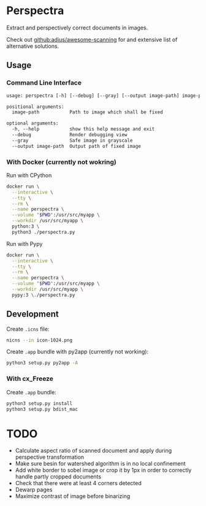 # Perspectra

Extract and perspectively correct documents in images.

Check out [github:adius/awesome-scanning]
for and extensive list of alternative solutions.

[github:adius/awesome-scanning]: https://github.com/adius/awesome-scanning


## Usage

### Command Line Interface

```txt
usage: perspectra [-h] [--debug] [--gray] [--output image-path] image-path

positional arguments:
  image-path           Path to image which shall be fixed

optional arguments:
  -h, --help           show this help message and exit
  --debug              Render debugging view
  --gray               Safe image in grayscale
  --output image-path  Output path of fixed image
```


### With Docker (currently not wokring)

Run with CPython

```sh
docker run \
  --interactive \
  --tty \
  --rm \
  --name perspectra \
  --volume "$PWD":/usr/src/myapp \
  --workdir /usr/src/myapp \
  python:3 \
  python3 ./perspectra.py
```


Run with Pypy 

```sh
docker run \
  --interactive \
  --tty \
  --rm \
  --name perspectra \
  --volume "$PWD":/usr/src/myapp \
  --workdir /usr/src/myapp \
  pypy:3 \./perspectra.py
```


## Development

Create `.icns` file:

```sh
nicns --in icon-1024.png
```

Create `.app` bundle with py2app (currently not working):

```sh
python3 setup.py py2app -A
```


### With cx_Freeze

Create `.app` bundle:

```sh
python3 setup.py install
python3 setup.py bdist_mac
```


# TODO

- Calculate aspect ratio of scanned document
  and apply during perspective transformation
- Make sure besin for watershed algorithm is in no local confinement
- Add white border to sobel image or crop it by 1px in order
  to correctly handle partly cropped documents
- Check that there were at least 4 corners detected
- Dewarp pages
- Maximize contrast of image before binarizing
